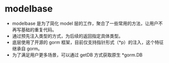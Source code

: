 # modelbase

- modelbase 是为了简化 model 层的工作，聚合了一些常用的方法，让用户不再写基础的重复代码。
- 通过预先注入类型的方式，为后续的返回指定具体类型。
- 底层使用了开源的 gorm 框架，目前仅支持指针形式（*p）的注入，这个特征继承自 gorm。
- 为了满足用户更多场景，可以通过 getDB 方式获取原生 *gorm.DB

